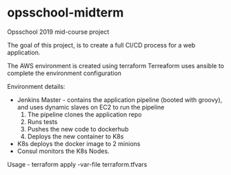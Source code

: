 # opsschool-midterm
Opsschool 2019 mid-course project

The goal of this project, is to create a full CI/CD process for a web application.

The AWS environment is created using terraform
Terreaform uses ansible to complete the environment configuration

Environment details:
- Jenkins Master - contains the application pipeline (booted with groovy), and uses dynamic slaves on EC2 to run the pipeline
	1. The pipeline clones the application repo
	2. Runs tests
	3. Pushes the new code to dockerhub
	4. Deploys the new container to K8s
- K8s deploys the docker image to 2 minions
- Consul monitors the K8s Nodes.



Usage - terraform apply -var-file terraform.tfvars
